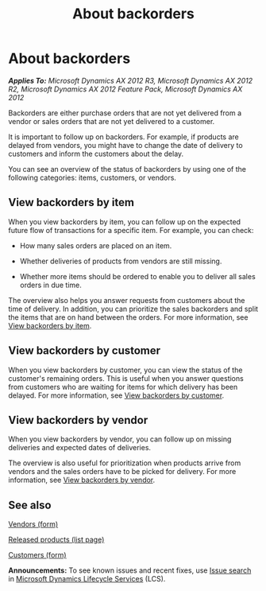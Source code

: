 ﻿---
title: About backorders
TOCTitle: About backorders
ms:assetid: 4cd568f0-9095-4b05-be70-92fd37376102
ms:mtpsurl: https://technet.microsoft.com/en-us/library/Aa497022(v=AX.60)
ms:contentKeyID: 42518540
ms.date: 04/18/2014
mtps_version: v=AX.60
f1_keywords:
- backorders
- back order
- backorder
- delayed
- back orders
- backorder by customer
- backorder by item
- backorder by vendor
- goods delayed
---

# About backorders 


_**Applies To:** Microsoft Dynamics AX 2012 R3, Microsoft Dynamics AX 2012 R2, Microsoft Dynamics AX 2012 Feature Pack, Microsoft Dynamics AX 2012_

Backorders are either purchase orders that are not yet delivered from a vendor or sales orders that are not yet delivered to a customer.

It is important to follow up on backorders. For example, if products are delayed from vendors, you might have to change the date of delivery to customers and inform the customers about the delay.

You can see an overview of the status of backorders by using one of the following categories: items, customers, or vendors.

## View backorders by item

When you view backorders by item, you can follow up on the expected future flow of transactions for a specific item. For example, you can check:

  - How many sales orders are placed on an item.

  - Whether deliveries of products from vendors are still missing.

  - Whether more items should be ordered to enable you to deliver all sales orders in due time.

The overview also helps you answer requests from customers about the time of delivery. In addition, you can prioritize the sales backorders and split the items that are on hand between the orders. For more information, see [View backorders by item](view-backorders-by-item.md).

## View backorders by customer

When you view backorders by customer, you can view the status of the customer's remaining orders. This is useful when you answer questions from customers who are waiting for items for which delivery has been delayed. For more information, see [View backorders by customer](view-backorders-by-customer.md).

## View backorders by vendor

When you view backorders by vendor, you can follow up on missing deliveries and expected dates of deliveries.

The overview is also useful for prioritization when products arrive from vendors and the sales orders have to be picked for delivery. For more information, see [View backorders by vendor](view-backorders-by-vendor.md).

## See also

[Vendors (form)](https://technet.microsoft.com/en-us/library/aa592162\(v=ax.60\))

[Released products (list page)](https://technet.microsoft.com/en-us/library/hh597154\(v=ax.60\))

[Customers (form)](https://technet.microsoft.com/en-us/library/aa590606\(v=ax.60\))

  
**Announcements:** To see known issues and recent fixes, use [Issue search](http://go.microsoft.com/fwlink/?linkid=389258) in [Microsoft Dynamics Lifecycle Services](http://go.microsoft.com/fwlink/?linkid=306505) (LCS).

